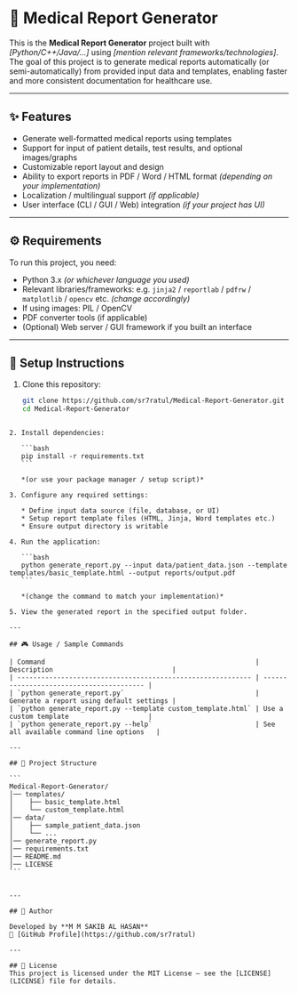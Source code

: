 
# 🏥 Medical Report Generator

This is the **Medical Report Generator** project built with *[Python/C++/Java/...]* using *[mention relevant frameworks/technologies]*.  
The goal of this project is to generate medical reports automatically (or semi-automatically) from provided input data and templates, enabling faster and more consistent documentation for healthcare use.

---

## ✨ Features

- Generate well-formatted medical reports using templates  
- Support for input of patient details, test results, and optional images/graphs  
- Customizable report layout and design  
- Ability to export reports in PDF / Word / HTML format *(depending on your implementation)*  
- Localization / multilingual support *(if applicable)*  
- User interface (CLI / GUI / Web) integration *(if your project has UI)*  

---

## ⚙️ Requirements

To run this project, you need:

- Python 3.x *(or whichever language you used)*  
- Relevant libraries/frameworks: e.g. `jinja2` / `reportlab` / `pdfrw` / `matplotlib` / `opencv` etc. *(change accordingly)*  
- If using images: PIL / OpenCV  
- PDF converter tools (if applicable)  
- (Optional) Web server / GUI framework if you built an interface  

---

## 🚀 Setup Instructions

1. Clone this repository:  
   ```bash
   git clone https://github.com/sr7ratul/Medical-Report-Generator.git
   cd Medical-Report-Generator
````

2. Install dependencies:

   ```bash
   pip install -r requirements.txt
   ```

   *(or use your package manager / setup script)*

3. Configure any required settings:

   * Define input data source (file, database, or UI)
   * Setup report template files (HTML, Jinja, Word templates etc.)
   * Ensure output directory is writable

4. Run the application:

   ```bash
   python generate_report.py --input data/patient_data.json --template templates/basic_template.html --output reports/output.pdf
   ```

   *(change the command to match your implementation)*

5. View the generated report in the specified output folder.

---

## 🎮 Usage / Sample Commands

| Command                                                     | Description                              |
| ----------------------------------------------------------- | ---------------------------------------- |
| `python generate_report.py`                                 | Generate a report using default settings |
| `python generate_report.py --template custom_template.html` | Use a custom template                    |
| `python generate_report.py --help`                          | See all available command line options   |

---

## 📂 Project Structure

```
Medical-Report-Generator/
│── templates/
│    ├── basic_template.html
│    └── custom_template.html
│── data/
│    ├── sample_patient_data.json
│    └── ... 
│── generate_report.py
│── requirements.txt
│── README.md
│── LICENSE
```


---

## 👤 Author

Developed by **M M SAKIB AL HASAN**
🔗 [GitHub Profile](https://github.com/sr7ratul)

---

## 📜 License
This project is licensed under the MIT License – see the [LICENSE](LICENSE) file for details.
